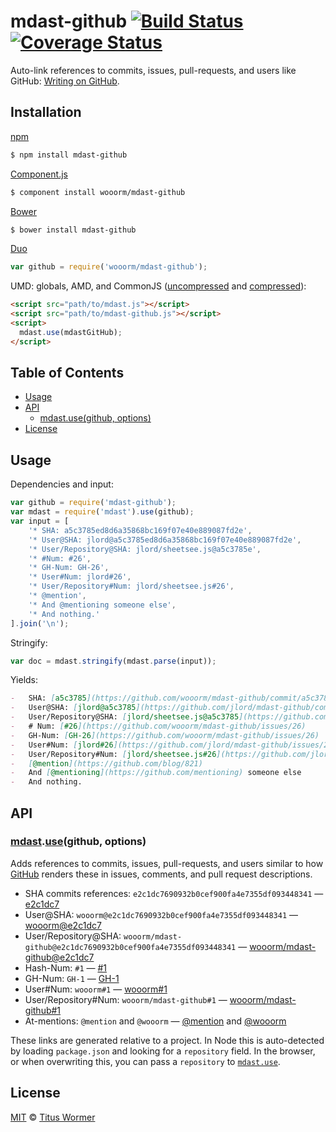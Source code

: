# mdast-github [![Build Status](https://img.shields.io/travis/wooorm/mdast-github.svg?style=flat)](https://travis-ci.org/wooorm/mdast-github) [![Coverage Status](https://img.shields.io/coveralls/wooorm/mdast-github.svg?style=flat)](https://coveralls.io/r/wooorm/mdast-github?branch=master)

Auto-link references to commits, issues, pull-requests, and users like GitHub: [Writing on GitHub](https://help.github.com/articles/writing-on-github/#references).

## Installation

[npm](https://docs.npmjs.com/cli/install)

```bash
$ npm install mdast-github
```

[Component.js](https://github.com/componentjs/component)

```bash
$ component install wooorm/mdast-github
```

[Bower](http://bower.io/#install-packages)

```bash
$ bower install mdast-github
```

[Duo](http://duojs.org/#getting-started)

```javascript
var github = require('wooorm/mdast-github');
```

UMD: globals, AMD, and CommonJS ([uncompressed](mdast-github.js) and [compressed](mdast-github.min.js)):

```html
<script src="path/to/mdast.js"></script>
<script src="path/to/mdast-github.js"></script>
<script>
  mdast.use(mdastGitHub);
</script>
```

## Table of Contents

*   [Usage](#usage)
*   [API](#api)
    *   [mdast.use(github, options)](#mdastusegithub-options)
*   [License](#license)

## Usage

Dependencies and input:

```javascript
var github = require('mdast-github');
var mdast = require('mdast').use(github);
var input = [
    '* SHA: a5c3785ed8d6a35868bc169f07e40e889087fd2e',
    '* User@SHA: jlord@a5c3785ed8d6a35868bc169f07e40e889087fd2e',
    '* User/Repository@SHA: jlord/sheetsee.js@a5c3785e',
    '* #Num: #26',
    '* GH-Num: GH-26',
    '* User#Num: jlord#26',
    '* User/Repository#Num: jlord/sheetsee.js#26',
    '* @mention',
    '* And @mentioning someone else',
    '* And nothing.'
].join('\n');
```

Stringify:

```javascript
var doc = mdast.stringify(mdast.parse(input));
```

Yields:

```markdown
-   SHA: [a5c3785](https://github.com/wooorm/mdast-github/commit/a5c3785ed8d6a35868bc169f07e40e889087fd2e)
-   User@SHA: [jlord@a5c3785](https://github.com/jlord/mdast-github/commit/a5c3785ed8d6a35868bc169f07e40e889087fd2e)
-   User/Repository@SHA: [jlord/sheetsee.js@a5c3785](https://github.com/jlord/sheetsee.js/commit/a5c3785e)
-   # Num: [#26](https://github.com/wooorm/mdast-github/issues/26)
-   GH-Num: [GH-26](https://github.com/wooorm/mdast-github/issues/26)
-   User#Num: [jlord#26](https://github.com/jlord/mdast-github/issues/26)
-   User/Repository#Num: [jlord/sheetsee.js#26](https://github.com/jlord/sheetsee.js/issues/26)
-   [@mention](https://github.com/blog/821)
-   And [@mentioning](https://github.com/mentioning) someone else
-   And nothing.
```

## API

### [mdast](https://github.com/wooorm/mdast#api).[use](https://github.com/wooorm/mdast#mdastuseplugin-options)(github, options)

Adds references to commits, issues, pull-requests, and users similar to how [GitHub](https://help.github.com/articles/writing-on-github/#references) renders these in issues, comments, and pull request descriptions.

*   SHA commits references: `e2c1dc7690932b0cef900fa4e7355df093448341` — [e2c1dc7](https://github.com/wooorm/mdast-github/commit/e2c1dc7690932b0cef900fa4e7355df093448341)
*   User@SHA: `wooorm@e2c1dc7690932b0cef900fa4e7355df093448341` — [wooorm@e2c1dc7](https://github.com/wooorm/mdast-github/commit/e2c1dc7690932b0cef900fa4e7355df093448341)
*   User/Repository@SHA: `wooorm/mdast-github@e2c1dc7690932b0cef900fa4e7355df093448341` — [wooorm/mdast-github@e2c1dc7](https://github.com/wooorm/mdast-github/commit/e2c1dc7690932b0cef900fa4e7355df093448341)
*   Hash-Num: `#1` — [#1](https://github.com/wooorm/mdast-github/issues/1)
*   GH-Num: `GH-1` — [GH-1](https://github.com/wooorm/mdast-github/issues/1)
*   User#Num: `wooorm#1` — [wooorm#1](https://github.com/wooorm/mdast-github/issues/1)
*   User/Repository#Num: `wooorm/mdast-github#1` — [wooorm/mdast-github#1](https://github.com/wooorm/mdast-github/issues/1)
*   At-mentions: `@mention` and `@wooorm` — [@mention](https://github.com/blog/821) and [@wooorm](https://github.com/wooorm)

These links are generated relative to a project. In Node this is auto-detected by loading `package.json` and looking for a `repository` field.
In the browser, or when overwriting this, you can pass a `repository` to [`mdast.use`](https://github.com/wooorm/mdast#mdastuseplugin-options).

## License

[MIT](LICENSE) © [Titus Wormer](http://wooorm.com)
